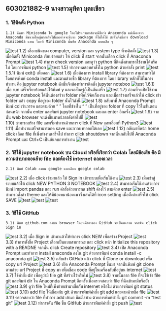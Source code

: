 ## 603021882-9 นางสาวมุทิตา บุตะเขียว


### 1. วิธีติดตั้ง Python
    1.1) ค้นหา Miniconda ใน google โดยโปรแกรมหลักจะมีชื่อว่า Anaconda แต่เนื่องจาก Anaconda มีขนาดใหญ่มากเกินไปและอาจจะมีบาง package ที่ไม่ได้ใช้ ดังนั้นจึงมีการ download Miniconda แทน โดยที่ Miniconda นั้นคือ Anaconda แบบเล็ก ๆ
![test](1.1.jpg)
	1.2) เลือกชนิดของ computer, version และ system type ที่จะติดตั้ง
![test](1.2.jpg)
	1.3) เมื่อติดตั้ง Miniconda เรียบร้อยแล้ว ให้ click ที่ start จากนั้นเลือก click ที่ Anaconda Prompt
![test](1.3.jpg)
	1.4) ทำการ check version และดูว่า python ที่ติดตั้งสามารถใช้งานได้หรือไม่ โดยการพิมพ์ python
![test](1.4.jpg)
	1.5) ทำการทดสอบคำสั่งใน python ด้วยคำสั่ง print
![test](1.5.jpg)
		1.5.1) พิมพ์ exit() เพื่อออก
    ![test](1.5.1.jpg)
    1.6) เมื่อต้องการ install library ที่ต้องการ สามารถทำได้โดยการพิมพ์ conda install และตามด้วยชื่อ library ที่ต้องการ โดย library หลักที่ใช้ในการทำงาน คือ jupyter notebook ดังนั้นจึงต้องทำการติดตั้ง jupyter noteboo
![test](1.6.jpg)
        1.6.1) เมื่อ run เสร็จเรียบร้อยแล้วให้พิมพ์ y และรอสักครู่ก็เป็นอันเสร็จ
    ![test](1.6.1.jpg)
    1.7) ก่อนที่จะเปิดใช้งาน jupyter notebook ได้นั้นต้องสร้าง folder เพื่อไว้จัดเก็บงาน และเมื่อสร้างเสร็จแล้วให้ click เข้า folder แล้ว copy ที่อยู่ของ folder นั้นไว้ดังนี้
![test](1.7.jpg)
    1.8) กลับมาที่ Anaconda Prompt พิมพ์ cd เว้นวรรค และตามด้วย “ ” โดยที่ข้างใน “ ”  เป็นที่อยู่ของ folder ที่ copy ไว้ในขั้นตอนก่อนหน้า จากนั้น enter และพิมพ์ jupyter notebook และกด enter อีกครั้ง
![test](1.8.jpg)
    1.9) จากนั้น web browser จะเด้งขึ้นมาหน้าตาดังต่อไปนี้
![test](1.9.jpg)    
    1.10) สามารถสร้าง file และเริ่มทำงานด้วยการ click ที่ New และเลือกที่ Python3
![test](1.10.jpg) 
    1.11) เมื่อทำงานเสร็จสามารถกด save และกากบาทออกได้เลย
![test](1.11.jpg) 
    1.12) กลับมาที่หน้า home click เลือก file ที่เพิ่งทำงานเสร็จไป ทำการ click shoutdown จากนั้นกลับไปที่ Anaconda Prompt และ Ctrl+C เป็นอันจบการทำงาน
![test](1.12.jpg) 


### 2. วิธีใช้ jupyter notebook บน Cloud หรือที่เรียกว่า Colab โดยมีข้อเสีย คือ มีความลำบากตอนย้าย file และต้องใช้ internet ตลอดเวลา
    2.1) พิมพ์ Colab ลงบน google และเลือก google colab
![test](2.1.jpg) 
    2.2) เมื่อ click เข้ามาแล้ว ให้ Sign in เข้าระบบเพื่อเริ่มใช้งาน
![test](2.2.jpg) 
    2.3) เมื่อเข้าสู่ระบบแล้วให้ click NEW PYTHON 3 NOTEBOOK
![test](2.3.jpg) 
    2.4) สามารถเริ่มใช้งานด้วยการพิมพ์ import pandas และ run คำสั่งด้วยการกด shift ค้างไว้ ตามด้วย enter 
![test](2.4.jpg) 
    2.5) สามารถตั้งค่า theme และให้มีน้องหมาน้องแมววิ่งเล่นได้ที่ icon setting เมื่อตั้งค่าเสร็จให้ click SAVE
![test](2.5.jpg)
![test](2.5.1.jpg)
![test](2.5.2.jpg)


### 3. วิธีใช้ GitHub
    3.1) พิมพ์ github.com ลงบน browser โดยหน้าตาของ GitHub จะเป็นดังภาพ จากนั้น click Sign in
![test](3.1.jpg)
    3.2) เมื่อ Sign in เข้ามาแล้วให้ทำการ click NEW เพื่อสร้าง Project
![test](3.2.jpg)   
	3.3) ทำการตั้งชื่อ Project เลือกเป็นแบบสาธารณะ และ click หน้า Initialize this repository with a READNE จากนั้น click Create repository
![test](3.3.jpg) 
    3.4) เปิด Anaconda Prompt และทำการ install anaconda ลงใน git ด้วยการพิมพ์ conda install -c anaconda git
![test](3.4.jpg) 
    3.5) กลับเข้า GitHub แล้ว click ที่ Clone or download เพื่อ copy url Project
![test](3.5.jpg) 
    3.6) เปิด Anaconda Prompt ขึ้นมา จากนั้นพิมพ์ git clone ตามด้วย url Project ที่ copy มา เพื่อเชื่อม code ที่อยู่ในเครื่องกับที่อยู่บน internet
![test](3.6.jpg) 
    3.7) ใช้คำสั่ง dir เพื่อดูว่ามี file git ที่สร้างไว้หรือไม่
![test](3.7.jpg)
    3.8) จากนั้นลาก file ที่จะใช้เข้า file git และพิมพ์ dir ใน Anaconda Prompt อีกครั้งเพื่อตรวจสอบว่า file ที่ดึงเข้ามามีหรือยัง
![test](3.8.jpg)
    3.9) ดูว่า file ใหม่ที่เพิ่งย้ายเข้ามาเชื่อกับ internet หรือไม่ ด้วยการพิมพ์ git status
![test](3.9.jpg)
    3.10) add file ให้เชื่อมกับ git ด้วยการพิมพ์คำสั่ง git add และตามด้วยชื่อ file
![test](3.10.jpg)
    3.11) ตรวจสอบว่า file ที่ทำการ add เข้ามา มีอะไรบ้าง ด้วยการพิมพ์คำสั่ง git commit -m “test git”
![test](3.11.jpg)
    3.12) ทำการดัน file ขึ้น GitHub ด้วยการพิมพ์คำสั่ง git push
![test](3.12.jpg)